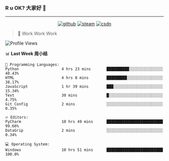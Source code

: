 ### R u OK? 大家好 👋

___

<p align="center">
  <a href="https://bigkjp97.github.io/"><img src="https://img.shields.io/badge/-GitPage-lightgrey" alt="github"></a>
  <a href="https://steamcommunity.com/id/bigkjp/"><img src="https://img.shields.io/badge/-Steam-black" alt="steam"></a>
  <a href="https://blog.csdn.net/qq_38986088"><img src="https://img.shields.io/badge/CSDN-cf000e" alt="csdn"></a>
</p>

> 🧟 Work Work Work

<!--START_SECTION:kjp readme-->
![Profile Views](http://img.shields.io/badge/Mi%20Amigos%E2%99%82%EF%B8%8F-4-ff69b4)

📊 **Last Week 周小结** 

```text
💬 Programming Languages: 
Python                   4 hrs 23 mins       ██████████░░░░░░░░░░░░░░░   40.43% 
HTML                     4 hrs 8 mins        █████████░░░░░░░░░░░░░░░░   38.17% 
JavaScript               1 hr 39 mins        ███░░░░░░░░░░░░░░░░░░░░░░   15.34% 
Text                     30 mins             █░░░░░░░░░░░░░░░░░░░░░░░░   4.75% 
Git Config               2 mins              ░░░░░░░░░░░░░░░░░░░░░░░░░   0.35%

🔥 Editors: 
PyCharm                  10 hrs 49 mins      █████████████████████████   99.66% 
DataGrip                 2 mins              ░░░░░░░░░░░░░░░░░░░░░░░░░   0.34%

💻 Operating System: 
Windows                  10 hrs 51 mins      █████████████████████████   100.0%

```


<!--END_SECTION:kjp readme-->

<!--
**bigkjp97/bigkjp97** is a ✨ _special_ ✨ repository because its `README.md` (this file) appears on your GitHub profile.

Here are some ideas to get you started:

- 🔭 I’m currently working on ...
- 🌱 I’m currently learning ...
- 👯 I’m looking to collaborate on ...
- 🤔 I’m looking for help with ...
- 💬 Ask me about ...
- 📫 How to reach me: ...
- 😄 Pronouns: ...
- ⚡ Fun fact: ... -->
